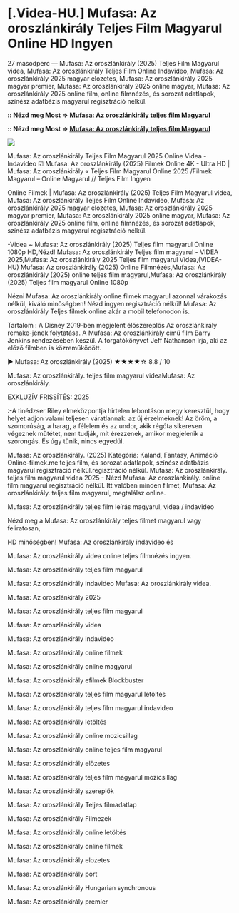 # [.Videa-HU.] Mufasa: Az oroszlánkirály Teljes Film Magyarul Online HD Ingyen

27 másodperc — Mufasa: Az oroszlánkirály (2025) Teljes Film Magyarul videa, Mufasa: Az oroszlánkirály Teljes Film Online Indavideo, Mufasa: Az oroszlánkirály 2025 magyar elozetes, Mufasa: Az oroszlánkirály 2025 magyar premier, Mufasa: Az oroszlánkirály 2025 online magyar, Mufasa: Az oroszlánkirály 2025 online film, online filmnézés, és sorozat adatlapok, színész adatbázis magyarul regisztráció nélkül.

**:: Nézd meg Most => [Mufasa: Az oroszlánkirály teljes film Magyarul](https://t.co/PJSX81leXx)**

**:: Nézd meg Most => [Mufasa: Az oroszlánkirály teljes film Magyarul](https://t.co/PJSX81leXx)**

<p dir="auto"><a href="https://t.co/PJSX81leXx" title="GITHUB" rel="nofollow"><img src="https://i.imgur.com/jhNGoEt.gif" style="max-width: 100%;"></a></p>

Mufasa: Az oroszlánkirály Teljes Film Magyarul 2025 Online Videa - Indavideo ☑ Mufasa: Az oroszlánkirály (2025) Filmek Online 4K - Ultra HD | Mufasa: Az oroszlánkirály « Teljes Film Magyarul Online 2025 /Filmek Magyarul – Online Magyarul // Teljes Film Ingyen

Online Filmek | Mufasa: Az oroszlánkirály (2025) Teljes Film Magyarul videa, Mufasa: Az oroszlánkirály Teljes Film Online Indavideo, Mufasa: Az oroszlánkirály 2025 magyar elozetes, Mufasa: Az oroszlánkirály 2025 magyar premier, Mufasa: Az oroszlánkirály 2025 online magyar, Mufasa: Az oroszlánkirály 2025 online film, online filmnézés, és sorozat adatlapok, színész adatbázis magyarul regisztráció nélkül.

-Videa ~ Mufasa: Az oroszlánkirály (2025) Teljes film magyarul Online 1080p HD,Nézd! Mufasa: Az oroszlánkirály Teljes film magyarul - VIDEA 2025,Mufasa: Az oroszlánkirály 2025 Teljes film magyarul Videa,(VIDEA-HU) Mufasa: Az oroszlánkirály (2025) Online Filmnézés,Mufasa: Az oroszlánkirály (2025) online teljes film magyarul,Mufasa: Az oroszlánkirály (2025) Teljes film magyarul Online 1080p

Nézni Mufasa: Az oroszlánkirály online filmek magyarul azonnal várakozás nélkül, kiváló minőségben! Nézd ingyen regisztráció nélkül! Mufasa: Az oroszlánkirály Teljes filmek online akár a mobil telefonodon is.

Tartalom : A Disney 2019-ben megjelent élőszereplős Az oroszlánkirály remake-jének folytatása. A Mufasa: Az oroszlánkirály című film Barry Jenkins rendezésében készül. A forgatókönyvet Jeff Nathanson írja, aki az előző filmben is közreműködött.

▶️ Mufasa: Az oroszlánkirály (2025) ★★★★☆ 8.8 / 10

Mufasa: Az oroszlánkirály. teljes film magyarul videaMufasa: Az oroszlánkirály.

EXKLUZÍV FRISSÍTÉS: 2025

:-A tinédzser Riley elmeközpontja hirtelen lebontáson megy keresztül, hogy helyet adjon valami teljesen váratlannak: az új érzelmeknek! Az öröm, a szomorúság, a harag, a félelem és az undor, akik régóta sikeresen végeznek műtétet, nem tudják, mit érezzenek, amikor megjelenik a szorongás. És úgy tűnik, nincs egyedül.

Mufasa: Az oroszlánkirály. (2025) Kategória: Kaland, Fantasy, Animáció Online-filmek.me teljes film, és sorozat adatlapok, színész adatbázis magyarul regisztráció nélkül.regisztráció nélkül. Mufasa: Az oroszlánkirály. teljes film magyarul videa 2025 - Nézd Mufasa: Az oroszlánkirály. online film magyarul regisztráció nélkül. Itt valóban minden filmet, Mufasa: Az oroszlánkirály. teljes film magyarul, megtalálsz online.

Mufasa: Az oroszlánkirály teljes film leírás magyarul, videa / indavideo

Nézd meg a Mufasa: Az oroszlánkirály teljes filmet magyarul vagy feliratosan, 

HD minőségben! Mufasa: Az oroszlánkirály indavideo és 

Mufasa: Az oroszlánkirály videa online teljes filmnézés ingyen. 

Mufasa: Az oroszlánkirály teljes film magyarul 

Mufasa: Az oroszlánkirály indavideo Mufasa: Az oroszlánkirály videa.

Mufasa: Az oroszlánkirály 2025

Mufasa: Az oroszlánkirály teljes film magyarul

Mufasa: Az oroszlánkirály videa

Mufasa: Az oroszlánkirály indavideo

Mufasa: Az oroszlánkirály online filmek

Mufasa: Az oroszlánkirály online magyarul

Mufasa: Az oroszlánkirály efilmek Blockbuster

Mufasa: Az oroszlánkirály teljes film magyarul letöltés

Mufasa: Az oroszlánkirály teljes film magyarul indavideo

Mufasa: Az oroszlánkirály letöltés

Mufasa: Az oroszlánkirály online mozicsillag

Mufasa: Az oroszlánkirály online teljes film magyarul

Mufasa: Az oroszlánkirály előzetes

Mufasa: Az oroszlánkirály teljes film magyarul mozicsillag

Mufasa: Az oroszlánkirály szereplők

Mufasa: Az oroszlánkirály Teljes filmadatlap

Mufasa: Az oroszlánkirály Filmezek

Mufasa: Az oroszlánkirály online letöltés

Mufasa: Az oroszlánkirály online filmek

Mufasa: Az oroszlánkirály elozetes

Mufasa: Az oroszlánkirály port

Mufasa: Az oroszlánkirály Hungarian synchronous

Mufasa: Az oroszlánkirály premier
